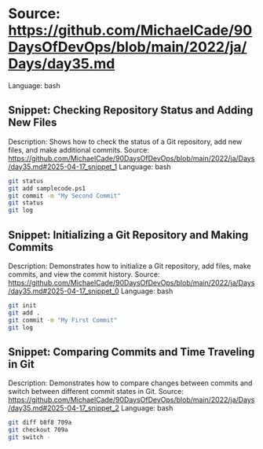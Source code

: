 # Source: https://github.com/MichaelCade/90DaysOfDevOps/blob/main/2022/ja/Days/day35.md
Language: bash

## Snippet: Checking Repository Status and Adding New Files
Description: Shows how to check the status of a Git repository, add new files, and make additional commits.
Source: https://github.com/MichaelCade/90DaysOfDevOps/blob/main/2022/ja/Days/day35.md#2025-04-17_snippet_1
Language: bash

```bash
git status
git add samplecode.ps1
git commit -m "My Second Commit"
git status
git log
```

## Snippet: Initializing a Git Repository and Making Commits
Description: Demonstrates how to initialize a Git repository, add files, make commits, and view the commit history.
Source: https://github.com/MichaelCade/90DaysOfDevOps/blob/main/2022/ja/Days/day35.md#2025-04-17_snippet_0
Language: bash

```bash
git init
git add .
git commit -m "My First Commit"
git log
```

## Snippet: Comparing Commits and Time Traveling in Git
Description: Demonstrates how to compare changes between commits and switch between different commit states in Git.
Source: https://github.com/MichaelCade/90DaysOfDevOps/blob/main/2022/ja/Days/day35.md#2025-04-17_snippet_2
Language: bash

```bash
git diff b8f8 709a
git checkout 709a
git switch -
```